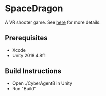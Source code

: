 # SpaceDragon

A VR shooter game. See [here](https://3c1u.hatenablog.com/entry/2019/09/17/035448) for more details.

## Prerequisites

 * Xcode
 * Unity 2018.4.8f1

## Build Instructions
 
 * Open ./CyberAgentB in Unity
 * Run "Build"
